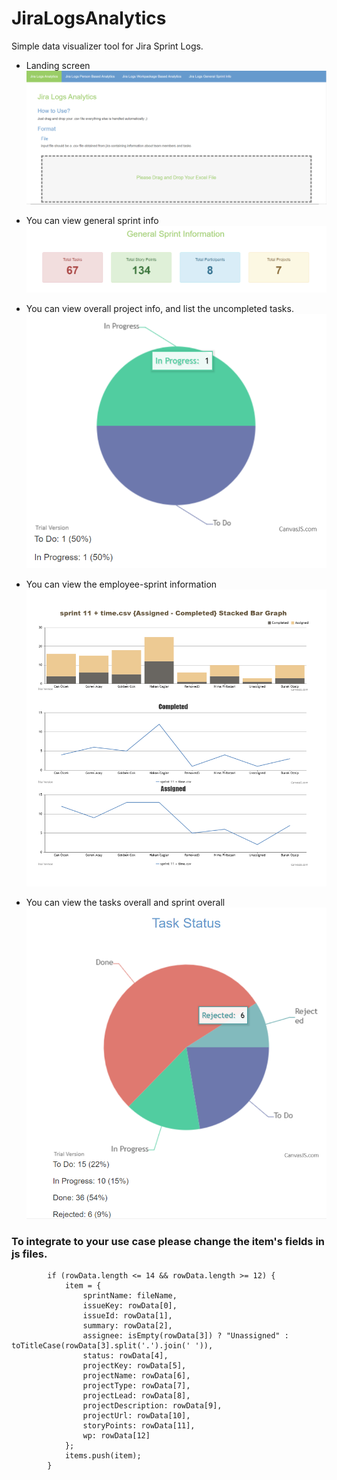 # JiraLogsAnalytics
Simple data visualizer tool for Jira Sprint Logs. 

* Landing screen
![1](/docs/LandingScreen.PNG)

* You can view general sprint info
![Screenshot](/docs/GeneralSpringInformation.png)

* You can view overall project info, and list the uncompleted tasks.
![Screenshot](/docs/ProjectOverall.PNG)

* You can view the employee-sprint information
![Screenshot](/docs/Sprint-PersonAnalyse.PNG)

* You can view the tasks overall and sprint overall
![Screenshot](/docs/TasksOverall.PNG)

### To integrate to your use case please change the item's fields in js files.
```
        if (rowData.length <= 14 && rowData.length >= 12) {
            item = {
                sprintName: fileName,
                issueKey: rowData[0],
                issueId: rowData[1],
                summary: rowData[2],
                assignee: isEmpty(rowData[3]) ? "Unassigned" : toTitleCase(rowData[3].split('.').join(' ')),
                status: rowData[4],
                projectKey: rowData[5],
                projectName: rowData[6],
                projectType: rowData[7],
                projectLead: rowData[8],
                projectDescription: rowData[9],
                projectUrl: rowData[10],
                storyPoints: rowData[11],
                wp: rowData[12]
            };
            items.push(item);
        }
```
